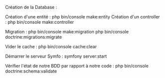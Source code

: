 Création de la Database : 

Création d'une entité : php bin/console make:entity
Création d'un controller : php bin/console make:controller

Migration : php bin/console make:migration
            php bin/console doctrine:migrations:migrate


Vider le cache : php bin/console cache:clear

Démarrer le serveur Symfo : symfony server:start

Vérifier l'état de notre BDD par rapport à notre code : php bin/console doctrine:schema:validate